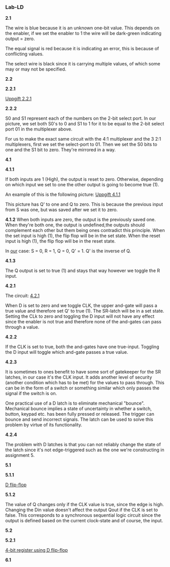 ### Lab-LD

**2.1**

The wire is blue because it is an unknown one-bit value. This depends on the enabler, if we set the enabler to 1 the wire will be dark-green indicating output = zero.

The equal signal is red because it is indicating an error, this is because of conflicting values.

The select wire is black since it is carrying multiple values, of which some may or may not be specified.

**2.2**

**2.2.1**

[Uppgift 2.2.1](./ss22.png)

**2.2.2**

S0 and S1 represent each of the numbers on the 2-bit select port. In our picture, we set both S0's to 0 and S1 to 1 for it to be equal to the 2-bit select port 01 in the multiplexer above.

For us to make the exact same circuit with the 4:1 multiplexer and the 3 2:1 multiplexers, first we set the select-port to 01. Then we set the S0 bits to one and the S1 bit to zero. They're mirrored in a way. 

**4.1**

**4.1.1**

If both inputs are 1 (High), the output is reset to zero. Otherwise, depending on which input we set to one the other output is going to become true (1). 

An example of this is the following picture:
[Uppgift 4.1.1](./ss411.png)

This picture has Q' to one and Q to zero. This is because the previous input from S was one, but was saved after we set it to zero. 

**4.1.2**
When both inputs are zero, the output is the previously saved one. When they're both one, the output is undefined,the outputs should complement each other but them being ones contradict this principle.
When the set input is high (1), the flip flop will be in the set state. When the reset input is high (1), the flip flop will be in the reset state.

In [our](./ss412.png) case: S = 0, R = 1, Q = 0, Q' = 1.
Q' is the inverse of Q.

**4.1.3**

The Q output is set to true (1) and stays that way however we toggle the R input.

**4.2.1**

The circuit: [4.2.1](./ss421.png)

When D is set to zero and we toggle CLK, the upper and-gate will pass a true value and therefore set Q' to true (1). The SR-latch will be in a set state. Setting the CLk to zero and toggling the D input will not have any effect since the enabler is not true and therefore none of the and-gates can pass through a value.

**4.2.2**

If the CLK is set to true, both the and-gates have one true-input. Toggling the D input will toggle which and-gate passes a true value.

**4.2.3**

It is sometimes to ones benefit to have some sort of gatekeeper for the SR latches, in our case it's the CLK input. It adds another level of security (another condition which has to be met) for the values to pass through. This can be in the form of a switch or something similar which only passes the signal if the switch is on.

One practical use of a D latch is to eliminate mechanical "bounce". Mechanical bounce implies a state of uncertainty in whether a switch, button, keypad etc. has been fully pressed or released. The trigger can bounce and send incorrect signals. The latch can be used to solve this problem by virtue of its functionality.

**4.2.4**

The problem with D latches is that you can not reliably change the state of the latch since it's not edge-triggered such as the one we're constructing in assignment 5. 

**5.1**

**5.1.1** 

[D flip-flop](./511.png)

**5.1.2**

The value of Q changes only if the CLK value is true, since the edge is high. Changing the Din value doesn't affect the output Qout if the CLK is set to false. This corresponds to a synchronous sequential logic circuit since the output is defined based on the current clock-state and of course, the input.

**5.2**

**5.2.1**

[4-bit register using D flip-flop](./521.png)

**6.1**
